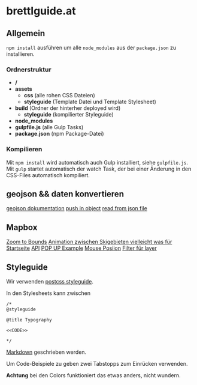 # brettlguide.at
## Allgemein
`npm install` ausführen um alle `node_modules` aus der `package.json` zu installieren.

### Ordnerstruktur
* __/__
* __assets__
  * __css__ (alle rohen CSS Dateien)
  * __styleguide__ (Template Datei und Template Stylesheet)
* __build__ (Ordner der hinterher deployed wird)
  * __styleguide__ (kompilierter Styleguide)
* __node_modules__
* __gulpfile.js__ (alle Gulp Tasks)
* __package.json__ (npm Package-Datei)

### Kompilieren
Mit `npm install` wird automatisch auch Gulp installiert, siehe `gulpfile.js`.  
Mit `gulp` startet automatisch der watch Task, der bei einer Änderung in den CSS-Files automatisch kompiliert.

## geojson && daten konvertieren
[geojson dokumentation](https://www.npmjs.com/package/geojson)
[push in object](http://stackoverflow.com/a/921012)
[read from json file](http://stackoverflow.com/a/2177585)

## Mapbox
[Zoom to Bounds](https://www.mapbox.com/mapbox-gl-js/example/zoomto-linestring/)
[Animation zwischen Skigebieten vielleicht was für Startseite](https://www.mapbox.com/mapbox-gl-js/example/playback-locations/)
[API](https://www.mapbox.com/mapbox-gl-js/api/)
[POP UP Example](https://www.mapbox.com/mapbox-gl-js/example/popup/)
[Mouse Posiion](https://www.mapbox.com/mapbox-gl-js/example/mouse-position/)
[Filter für layer](https://www.mapbox.com/mapbox-gl-style-spec/#types-filter)



## Styleguide
Wir verwenden [postcss styleguide](https://github.com/morishitter/postcss-style-guide).  

In den Stylesheets kann zwischen
```
/*
@styleguide

@title Typography

<<CODE>>

*/
```
[Markdown](https://github.com/adam-p/markdown-here/wiki/Markdown-Cheatsheet) geschrieben werden.  

Um Code-Beispiele zu geben zwei Tabstopps zum Einrücken verwenden.  

__Achtung__ bei den Colors funktioniert das etwas anders, nicht wundern.
